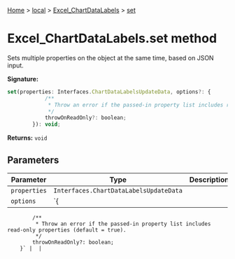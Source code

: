 [Home](./index) &gt; [local](local.md) &gt; [Excel\_ChartDataLabels](local.excel_chartdatalabels.md) &gt; [set](local.excel_chartdatalabels.set.md)

# Excel\_ChartDataLabels.set method

Sets multiple properties on the object at the same time, based on JSON input.

**Signature:**
```javascript
set(properties: Interfaces.ChartDataLabelsUpdateData, options?: {
            /**
             * Throw an error if the passed-in property list includes read-only properties (default = true).
             */
            throwOnReadOnly?: boolean;
        }): void;
```
**Returns:** `void`

## Parameters

|  Parameter | Type | Description |
|  --- | --- | --- |
|  `properties` | `Interfaces.ChartDataLabelsUpdateData` |  |
|  `options` | `{
            /**
             * Throw an error if the passed-in property list includes read-only properties (default = true).
             */
            throwOnReadOnly?: boolean;
        }` |  |

